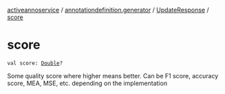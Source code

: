 [activeannoservice](../../index.md) / [annotationdefinition.generator](../index.md) / [UpdateResponse](index.md) / [score](./score.md)

# score

`val score: `[`Double`](https://kotlinlang.org/api/latest/jvm/stdlib/kotlin/-double/index.html)`?`

Some quality score where higher means better. Can be F1 score, accuracy score, MEA, MSE, etc. depending on the implementation

